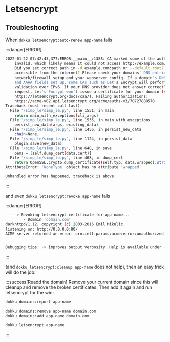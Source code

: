 # Letsencrypt

## Troubleshooting

When `dokku letsencrypt:auto-renew app-name` fails

:::danger[ERROR]
```sh
2022-01-22 07:42:43,377:ERROR:__main__:1388: CA marked some of the authorizations as
    invalid, which likely means it could not access http://example.com/.well-known/acme-challenge/X.
    Did you set correct path in -d example.com:path or --default_root? Are all your domains
    accessible from the internet? Please check your domains' DNS entries, your host's
    network/firewall setup and your webserver config. If a domain's DNS entry has both A
    and AAAA fields set up, some CAs such as Let's Encrypt will perform the challenge
    validation over IPv6. If your DNS provider does not answer correctly to CAA records
    request, Let's Encrypt won't issue a certificate for your domain (see 
    https://letsencrypt.org/docs/caa/). Failing authorizations:
    https://acme-v02.api.letsencrypt.org/acme/authz-v3/70727888570
Traceback (most recent call last):
  File "/simp_le/simp_le.py", line 1551, in main
    return main_with_exceptions(cli_args)
  File "/simp_le/simp_le.py", line 1535, in main_with_exceptions
    persist_new_data(args, existing_data)
  File "/simp_le/simp_le.py", line 1456, in persist_new_data
    chain=None,
  File "/simp_le/simp_le.py", line 1124, in persist_data
    plugin.save(new_data)
  File "/simp_le/simp_le.py", line 648, in save
    pems = [self.dump_cert(data.cert)]
  File "/simp_le/simp_le.py", line 468, in dump_cert
    return OpenSSL.crypto.dump_certificate(self.typ, data.wrapped).strip()
AttributeError: 'NoneType' object has no attribute 'wrapped'

Unhandled error has happened, traceback is above
```
:::

and even `dokku letsencrypt:revoke app-name` fails 

:::danger[ERROR]
```sh
-----> Revoking letsencrypt certificate for app-name...
        - Domain 'domain.com'
darkhttpd/1.12, copyright (c) 2003-2016 Emil Mikulic.
listening on: http://0.0.0.0:80/
ACME server returned an error: urn:ietf:params:acme:error:unauthorized :: The client lacks sufficient authorization :: Certificate is expired


Debugging tips: -v improves output verbosity. Help is available under --help.
```
:::

(and `dokku letsencrypt:cleanup app-name` does not help), then an easy trick will do the job:

:::success[Readd the domain]
Remove your current domain since this will cleanup and remove the broken certificates.
Then add it again and run letsencrypt for the win:

```bash
dokku domains:report app-name

dokku domains:remove app-name domain.com
dokku domains:add app-name domain.com

dokku letsencrypt app-name
```

:::